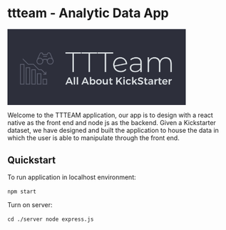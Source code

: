 # ttteam - Analytic Data App

<img src="/assets/ttteamLogo.jpg" width=400 align=middle>

Welcome to the TTTEAM application, our app is to design with a react native as the front end and node js as the backend. Given a Kickstarter dataset, we have designed and built the application to house the data in which the user is able to manipulate through the front end. 


## Quickstart

To run application in localhost environment:

`npm start`

Turn on server:

`cd ./server node express.js`

